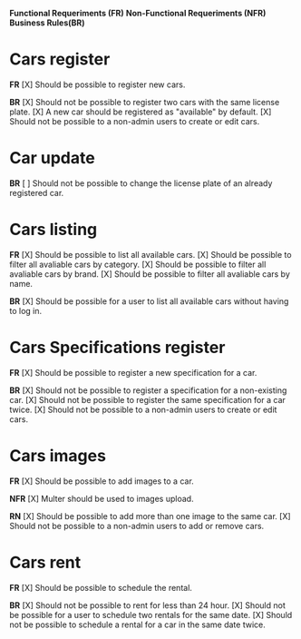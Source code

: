 **Functional Requeriments (FR)**
**Non-Functional Requeriments (NFR)**
**Business Rules(BR)**

# Cars register
**FR**
[X] Should be possible to register new cars.

**BR**
[X] Should not be possible to register two cars with the same license plate.
[X] A new car should be registered as "available" by default.
[X] Should not be possible to a non-admin users to create or edit cars.

# Car update
**BR**
[ ] Should not be possible to change the license plate of an already registered car.

# Cars listing
**FR**
[X] Should be possible to list all available cars.
[X] Should be possible to filter all avaliable cars by category.
[X] Should be possible to filter all avaliable cars by brand.
[X] Should be possible to filter all avaliable cars by name.

**BR**
[X] Should be possible for a user to list all available cars without having to log in.

# Cars Specifications register
**FR**
[X] Should be possible to register a new specification for a car.

**BR**
[X] Should not be possible to register a specification for a non-existing car.
[X] Should not be possible to register the same specification for a car twice.
[X] Should not be possible to a non-admin users to create or edit cars.

# Cars images
**FR**
[X] Should be possible to add images to a car.

**NFR**
[X] Multer should be used to images upload.

**RN**
[X] Should be possible to add more than one image to the same car.
[X] Should not be possible to a non-admin users to add or remove cars.

# Cars rent
**FR**
[X] Should be possible to schedule the rental.

**BR**
[X] Should not be possible to rent for less than 24 hour.
[X] Should not be possible for a user to schedule two rentals for the same date.
[X] Should not be possible to schedule a rental for a car in the same date twice.
